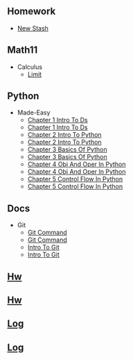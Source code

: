 
## Homework
  * [New Stash](HomeWork/new_stash.py)

## Math11
  * Calculus
    * [Limit](Math/calculus/limit.py)

## Python
  * Made-Easy
    * [Chapter 1 Intro To Ds](Python/made-easy/chapter_1_intro_to_ds.ipynb)
    * [Chapter 1 Intro To Ds](Python/made-easy/chapter_1_intro_to_ds.py)
    * [Chapter 2 Intro To Python](Python/made-easy/chapter_2_intro_to_python.ipynb)
    * [Chapter 2 Intro To Python](Python/made-easy/chapter_2_intro_to_python.py)
    * [Chapter 3 Basics Of Python](Python/made-easy/chapter_3_basics_of_python.ipynb)
    * [Chapter 3 Basics Of Python](Python/made-easy/chapter_3_basics_of_python.py)
    * [Chapter 4 Obj And Oper In Python](Python/made-easy/chapter_4_obj_and_oper_in_python.ipynb)
    * [Chapter 4 Obj And Oper In Python](Python/made-easy/chapter_4_obj_and_oper_in_python.py)
    * [Chapter 5 Control Flow In Python](Python/made-easy/chapter_5_control_flow_in_python.ipynb)
    * [Chapter 5 Control Flow In Python](Python/made-easy/chapter_5_control_flow_in_python.py)

## Docs
  * Git
    * [Git Command](docs/git/git_command.ipynb)
    * [Git Command](docs/git/git_command.py)
    * [Intro To Git](docs/git/intro_to_git.ipynb)
    * [Intro To Git](docs/git/intro_to_git.py)

## [Hw](/hw.ipynb)

## [Hw](/hw.py)

## [Log](/log.ipynb)

## [Log](/log.py)
